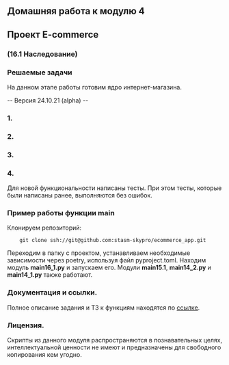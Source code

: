 ## Домашняя работа к модулю 4

## Проект E-commerce

### (16.1 Наследование)

### Решаемые задачи

На данном этапе работы готовим ядро интернет-магазина.

-- Версия 24.10.21 (alpha) --

### 1.

### 2.

### 3.

### 4.

Для новой функциональности написаны тесты. При этом тесты, которые были написаны ранее, выполняются без
ошибок.

### Пример работы функции main

Клонируем репозиторий:

        git clone ssh://git@github.com:stasm-skypro/ecommerce_app.git

Переходим в папку с проектом, устанавливаем необходимые зависимости через poetry, используя файл pyproject.toml.
Находим модуль **main16_1.py** и запускаем его.
Модули **main15.1**, **main14_2.py** и **main14_1.py** также работают.

### Документация и ссылки.

Полное описание задания и ТЗ к функциям находятся
по [ссылке](https://my.sky.pro/student-cabinet/stream-lesson/135693/homework-requirements).

### Лицензия.

Скрипты из данного модуля распространяются в познавательных целях, интеллектуальной ценности не имеют и предназначены
для свободного копирования кем угодно.
